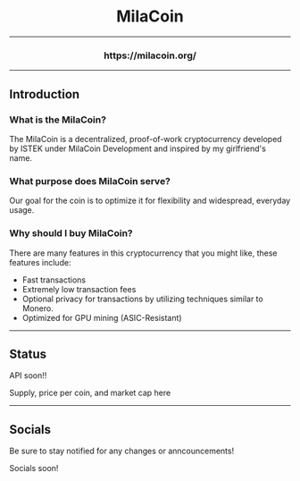 <h1 align="center">MilaCoin</h1>

---

<h3 align="center">https://milacoin.org/</h3>

---

## Introduction

### What is the MilaCoin?
The MilaCoin is a decentralized, proof-of-work cryptocurrency developed by ISTEK under MilaCoin Development and inspired by my girlfriend's name.

### What purpose does MilaCoin serve?
Our goal for the coin is to optimize it for flexibility and widespread, everyday usage.

### Why should I buy MilaCoin?
There are many features in this cryptocurrency that you might like, these features include:
- Fast transactions
- Extremely low transaction fees
- Optional privacy for transactions by utilizing techniques similar to Monero.
- Optimized for GPU mining (ASIC-Resistant)

---

## Status

API soon!!

Supply, price per coin, and market cap here

---

## Socials

Be sure to stay notified for any changes or anncouncements!

Socials soon!

